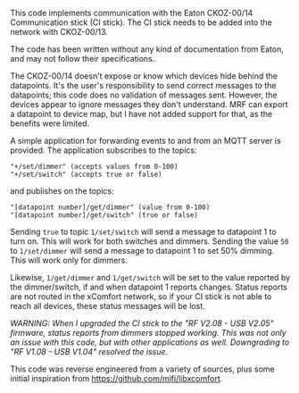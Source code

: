 This code implements communication with the Eaton CKOZ-00/14
Communication stick (CI stick).  The CI stick needs to be added into
the network with CKOZ-00/13.

The code has been written without any kind of documentation from
Eaton, and may not follow their specifications.

The CKOZ-00/14 doesn't expose or know which devices hide behind the
datapoints.  It's the user's responsibility to send correct messages
to the datapoints; this code does no validation of messages sent.
However, the devices appear to ignore messages they don't understand.
MRF can export a datapoint to device map, but I have not added support
for that, as the benefits were limited.

A simple application for forwarding events to and from an MQTT server
is provided.  The application subscribes to the topics:

    "+/set/dimmer" (accepts values from 0-100)
    "+/set/switch" (accepts true or false)

and publishes on the topics:

    "[datapoint number]/get/dimmer" (value from 0-100)
    "[datapoint number]/get/switch" (true or false)

Sending `true` to topic `1/set/switch` will send a message to
datapoint 1 to turn on.  This will work for both switches and dimmers.
Sending the value `50` to `1/set/dimmer` will send a message to
datapoint 1 to set 50% dimming.  This will work only for dimmers.

Likewise, `1/get/dimmer` and `1/get/switch` will be set to the value
reported by the dimmer/switch, if and when datapoint 1 reports
changes.  Status reports are not routed in the xComfort network, so if
your CI stick is not able to reach all devices, these status messages
will be lost.

_WARNING: When I upgraded the CI stick to the "RF V2.08 - USB V2.05"
firmware, status reports from dimmers stopped working.  This was not
only an issue with this code, but with other applications as well.
Downgrading to "RF V1.08 - USB V1.04" resolved the issue._

This code was reverse engineered from a variety of sources, plus some
initial inspiration from <https://github.com/mifi/libxcomfort>.
